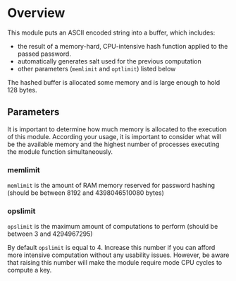 # Overview

This module puts an ASCII encoded string into a buffer, which includes:
  - the result of a memory-hard, CPU-intensive hash function applied to the passed password.
  - automatically generates salt used for the previous computation
  - other parameters (`memlimit` and `optlimit`) listed below

The hashed buffer is allocated some memory and is large enough to hold 128 bytes.

## Parameters

It is important to determine how much memory is allocated to the execution of this module. According your usage, it is important to consider what will be the available memory and the highest number of processes executing the module function simultaneously.

### memlimit

`memlimit` is the amount of RAM memory reserved for password hashing (should be between 8192 and 4398046510080 bytes)

### opslimit

`opslimit` is the maximum amount of computations to perform (should be between 3 and 4294967295)

By default `opslimit` is equal to 4. Increase this number if you can afford more intensive computation without any usability issues. However, be aware that raising this number will make the module require mode CPU cycles to compute a key.
